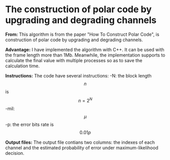 # The construction of polar code by upgrading and degrading channels

**From:** This algorithm is from the paper "How To Construct Polar Code", is construction of polar code by upgrading and degrading channels.

**Advantage:** I have implemented the algorithm with C++. It can be used with the frame length more than 1Mb. Meanwhile, the implementation supports to calculate the final value with multiple processes so as to save the calculation time. 

**Instructions:**
The code have several instructions:
-N: the block length $$n$$ is $$n=2^N$$
-mil: $$\mu$$
-p: the error bits rate is $$0.01p$$

**Output files:**
The output file contians two columns: the indexes of each channel and the estimated probability of error under maximum-likelihood decision.
